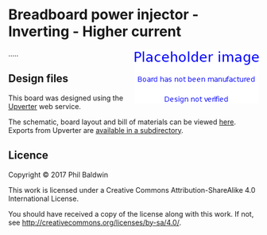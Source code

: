 # Breadboard power injector - Inverting - Higher current

<img align="right" src="../_common/PlaceholderImage.png">

.....

## Design files

This board was designed using the [Upverter](https://upverter.com) web service.

The schematic, board layout and bill of materials can be viewed [here](https://upverter.com/Trebuchetindustries/70efe6d5e166ff1e/Breadboard-power-injector---Inverting---Higher-current/). Exports from Upverter are [available in a subdirectory](./Upverter%20exports).

## Licence

Copyright © 2017 Phil Baldwin

This work is licensed under a Creative Commons Attribution-ShareAlike 4.0 International License.

You should have received a copy of the license along with this work. If not, see <http://creativecommons.org/licenses/by-sa/4.0/>.

